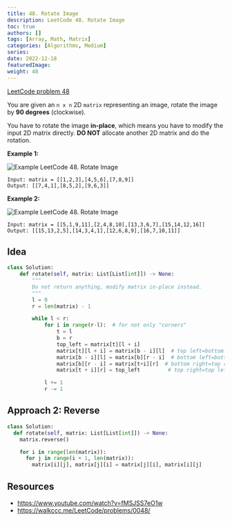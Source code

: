 ```yaml
---
title: 48. Rotate Image
description: LeetCode 48. Rotate Image
toc: true
authors: []
tags: [Array, Math, Matrix]
categories: [Algorithms, Medium]
series:
date: 2022-12-18
featuredImage:
weight: 48
---
```


[LeetCode problem 48](https://leetcode.com/problems/rotate-image/)

You are given an `n x n` 2D `matrix` representing an image, rotate the image by **90 degrees** (clockwise).

You have to rotate the image **in-place**, which means you have to modify the input 2D matrix directly. **DO NOT** allocate another 2D matrix and do the rotation.

**Example 1:**

![Example LeetCode 48. Rotate Image](https://assets.leetcode.com/uploads/2020/08/28/mat1.jpg)

    Input: matrix = [[1,2,3],[4,5,6],[7,8,9]]
    Output: [[7,4,1],[8,5,2],[9,6,3]]

**Example 2:**

![Example LeetCode 48. Rotate Image](https://assets.leetcode.com/uploads/2020/08/28/mat2.jpg)

    Input: matrix = [[5,1,9,11],[2,4,8,10],[13,3,6,7],[15,14,12,16]]
    Output: [[15,13,2,5],[14,3,4,1],[12,6,8,9],[16,7,10,11]]

## Idea

```python
class Solution:
    def rotate(self, matrix: List[List[int]]) -> None:
        """
        Do not return anything, modify matrix in-place instead.
        """
        l = 0
        r = len(matrix) - 1

        while l < r:
            for i in range(r-l):  # for not only "corners"
                t = l
                b = r
                top_left = matrix[t][l + i]
                matrix[t][l + i] = matrix[b - i][l]  # top left=bottom left
                matrix[b - i][l] = matrix[b][r - i]  # bottom left=bottom right
                matrix[b][r - i] = matrix[t+i][r]  # bottom right=top right
                matrix[t + i][r] = top_left         # top right=top left

            l += 1
            r -= 1
```

## Approach 2: Reverse

```python
class Solution:
  def rotate(self, matrix: List[List[int]]) -> None:
    matrix.reverse()

    for i in range(len(matrix)):
      for j in range(i + 1, len(matrix)):
        matrix[i][j], matrix[j][i] = matrix[j][i], matrix[i][j]
```

## Resources

- <https://www.youtube.com/watch?v=fMSJSS7eO1w>
- <https://walkccc.me/LeetCode/problems/0048/>
